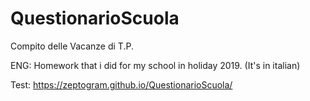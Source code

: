 # QuestionarioScuola

Compito delle Vacanze di T.P.

ENG: Homework that i did for my school in holiday 2019. (It's in italian)

Test: https://zeptogram.github.io/QuestionarioScuola/
